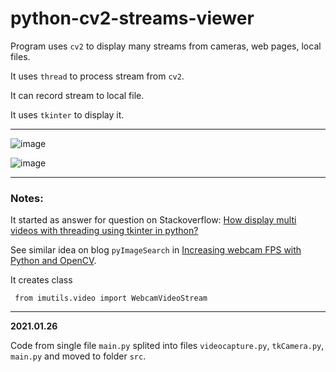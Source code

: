 # python-cv2-streams-viewer

Program uses `cv2` to display many streams from cameras, web pages, local files. 

It uses `thread` to process stream from `cv2`. 

It can record stream to local file. 

It uses `tkinter` to display it.

---


![image](https://raw.githubusercontent.com/furas/python-cv2-streams-viewer/main/screenshots/screenshot_2021-01-25_15-22-51.png)

![image](https://raw.githubusercontent.com/furas/python-cv2-streams-viewer/main/screenshots/screenshot_2021-01-26_00-39-13.png)


---

### Notes:

It started as answer for question on Stackoverflow: [How display multi videos with threading using tkinter in python?](https://stackoverflow.com/questions/65876044/how-display-multi-videos-with-threading-using-tkinter-in-python/)


See similar idea on blog `pyImageSearch` in [Increasing webcam FPS with Python and OpenCV](https://www.pyimagesearch.com/2015/12/21/increasing-webcam-fps-with-python-and-opencv/). 

It creates class

```
 from imutils.video import WebcamVideoStream
```

---

**2021.01.26**

Code from single file `main.py` splited into files `videocapture.py`, `tkCamera.py`, `main.py` and moved to folder `src`.
